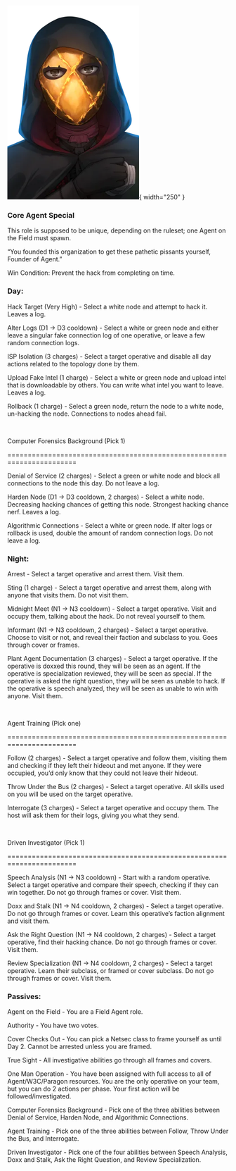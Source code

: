 ![founderofagent.png](Images/founderofagent.png){ width="250" }

### **Core Agent Special**

This role is supposed to be unique, depending on the ruleset; one Agent on the Field must spawn.

“You founded this organization to get these pathetic pissants yourself, Founder of Agent.”

Win Condition: Prevent the hack from completing on time.

### **Day:**

Hack Target (Very High) - Select a white node and attempt to hack it. Leaves a log.

Alter Logs (D1 -> D3 cooldown) - Select a white or green node and either leave a singular fake connection log of one operative, or leave a few random connection logs.

ISP Isolation (3 charges) - Select a target operative and disable all day actions related to the topology done by them.

Upload Fake Intel (1 charge) - Select a white or green node and upload intel that is downloadable by others. You can write what intel you want to leave. Leaves a log.

Rollback (1 charge) - Select a green node, return the node to a white node, un-hacking the node. Connections to nodes ahead fail.

<br>

Computer Forensics Background (Pick 1)

=======================================================================

Denial of Service (2 charges) - Select a green or white node and block all connections to the node this day. Do not leave a log.

Harden Node (D1 -> D3 cooldown, 2 charges) - Select a white node. Decreasing hacking chances of getting this node. Strongest hacking chance nerf. Leaves a log.

Algorithmic Connections - Select a white or green node. If alter logs or rollback is used, double the amount of random connection logs. Do not leave a log.

### **Night:**

Arrest - Select a target operative and arrest them. Visit them.

Sting (1 charge) - Select a target operative and arrest them, along with anyone that visits them. Do not visit them.

Midnight Meet (N1 -> N3 cooldown) - Select a target operative. Visit and occupy them, talking about the hack. Do not reveal yourself to them.

Informant (N1 -> N3 cooldown, 2 charges) - Select a target operative. Choose to visit or not, and reveal their faction and subclass to you. Goes through cover or frames.

Plant Agent Documentation (3 charges) - Select a target operative. If the operative is doxxed this round, they will be seen as an agent. If the operative is specialization reviewed, they will be seen as special. If the operative is asked the right question, they will be seen as unable to hack. If the operative is speech analyzed, they will be seen as unable to win with anyone. Visit them.

<br>

Agent Training (Pick one)

=======================================================================

Follow (2 charges) - Select a target operative and follow them, visiting them and checking if they left their hideout and met anyone. If they were occupied, you’d only know that they could not leave their hideout.

Throw Under the Bus (2 charges) - Select a target operative. All skills used on you will be used on the target operative.

Interrogate (3 charges) - Select a target operative and occupy them. The host will ask them for their logs, giving you what they send.

<br>

Driven Investigator (Pick 1)

=======================================================================

Speech Analysis (N1 -> N3 cooldown) - Start with a random operative. Select a target operative and compare their speech, checking if they can win together. Do not go through frames or cover. Visit them.

Doxx and Stalk (N1 -> N4 cooldown, 2 charges) - Select a target operative. Do not go through frames or cover. Learn this operative’s faction alignment and visit them.

Ask the Right Question (N1 -> N4 cooldown, 2 charges) - Select a target operative, find their hacking chance. Do not go through frames or cover. Visit them.

Review Specialization (N1 -> N4 cooldown, 2 charges) - Select a target operative. Learn their subclass, or framed or cover subclass. Do not go through frames or cover. Visit them.

### **Passives:**

Agent on the Field - You are a Field Agent role.

Authority - You have two votes.

Cover Checks Out - You can pick a Netsec class to frame yourself as until Day 2. Cannot be arrested unless you are framed.

True Sight - All investigative abilities go through all frames and covers.

One Man Operation - You have been assigned with full access to all of Agent/W3C/Paragon resources. You are the only operative on your team, but you can do 2 actions per phase. Your first action will be followed/investigated.

Computer Forensics Background - Pick one of the three abilities between Denial of Service, Harden Node, and Algorithmic Connections.

Agent Training - Pick one of the three abilities between Follow, Throw Under the Bus, and Interrogate.

Driven Investigator - Pick one of the four abilities between Speech Analysis, Doxx and Stalk, Ask the Right Question, and Review Specialization.